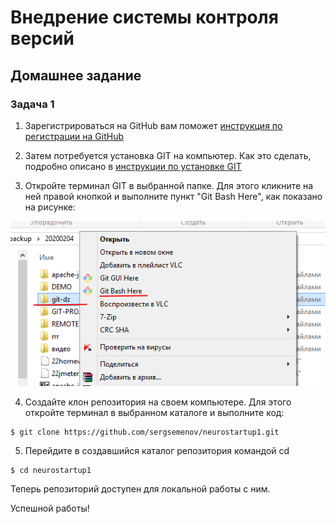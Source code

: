 # Внедрение системы контроля версий
## Домашнее задание

### Задача 1


1. Зарегистрироваться на GitHub вам поможет [инструкция по регистрации на GitHub](https://github.com/netology-code/guides/tree/master/github) 

1. Затем потребуется установка GIT на компьютер. Как это сделать, подробно описано в 
[инструкции по установке GIT](https://github.com/netology-code/guides/blob/master/git/REAMDE.md)

1. Откройте терминал GIT в выбранной папке. Для этого кликните на ней правой кнопкой и выполните пункт "Git Bash Here", как показано на рисунке:

![как открыть терминал Git в каталоге](open_git.png)

4. Создайте клон репозитория на своем компьютере. Для этого откройте терминал в выбранном каталоге и выполните код:
```
$ git clone https://github.com/sergsemenov/neurostartup1.git
```
5. Перейдите в создавшийся каталог репозитория командой cd
```
$ cd neurostartup1
```

Теперь репозиторий доступен для локальной работы с ним.

Успешной работы!
